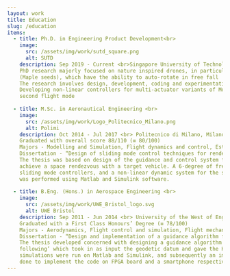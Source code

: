 ```yaml
---
layout: work
title: Education
slug: /education
items:
  - title: Ph.D. in Engineering Product Development<br>
    image:
      src: /assets/img/work/sutd_square.png
      alt: SUTD
    description: Sep 2019 ‑ Current <br>Singapore University of Technology and Design (SUTD), Singapore <br>
    PhD research majorly focused on nature inspired drones, in particular ’Monocopters’ which are inspired from naturally occurring Samara seeds
    (Maple seeds), which have the ability to auto‑rotate in free fall
    The research involves design, development, coding and experimentation phase for each project
    Developing non‑linear controllers for multi‑actuator variants of Monocopter which can achieve a full 6 degree of freedom flight by entering into
    second flight mode
  
  - title: M.Sc. in Aeronautical Engineering <br>
    image:
      src: /assets/img/work/Logo_Politecnico_Milano.png
      alt: Polimi
    description: Oct 2014 ‑ Jul 2017 <br> Politecnico di Milano, Milano, Italy <br>
    Graduated with overall score 88/110 (≡ 80/100)
    Majors - Modelling and Simulation, Flight dynamics and control, Estimation in Aerospace, Propulsion, Management of Aerospace projects
    Dissertation - “Design of sliding mode control techniques for rendezvous orbital maneuvers”
    The thesis was based on design of the guidance and control system for an automated orbital maneuver performed by a chaser spacecraft to
    achieve a space rendezvous with a target vehicle. A 6‑degree of freedom simulator was designed to implement adaptive 1st and 2nd order
    sliding mode controllers, and a non‑linear dynamic system for the spacecraft that could be susceptible to various disturbances. The simulation
    was performed using Matlab and Simulink software.
  
  - title: B.Eng. (Hons.) in Aerospace Engineering <br>
    image:
      src: /assets/img/work/UWE_Bristol_logo.svg
      alt: UWE Bristol
    description: Sep 2011 ‑ Jun 2014 <br> University of the West of England, Bristol, UK <br>
    Graduated with a First Class Honours’ Degree (≡ 78/100)
    Majors - Aerodynamics, Flight control and simulation, Flight mechanics
    Dissertation - “Design and implementation of a guidance algorithm for a UAAV”
    The thesis developed concerned with designing a guidance algorithm for an autonomous UAV. The algorithm was based on ‘vector field path
    following’ which took in as input the geodetic datum and gave the Heading angle and Vertical Flightpath angle as output. Preliminary 
    simulations were run on Matlab and Simulink, and subsequently an implementation to an FPGA board was attempted. Coding in C and Java was
    done to implement the code on FPGA board and a smartphone respectively.
---
```

<br />
